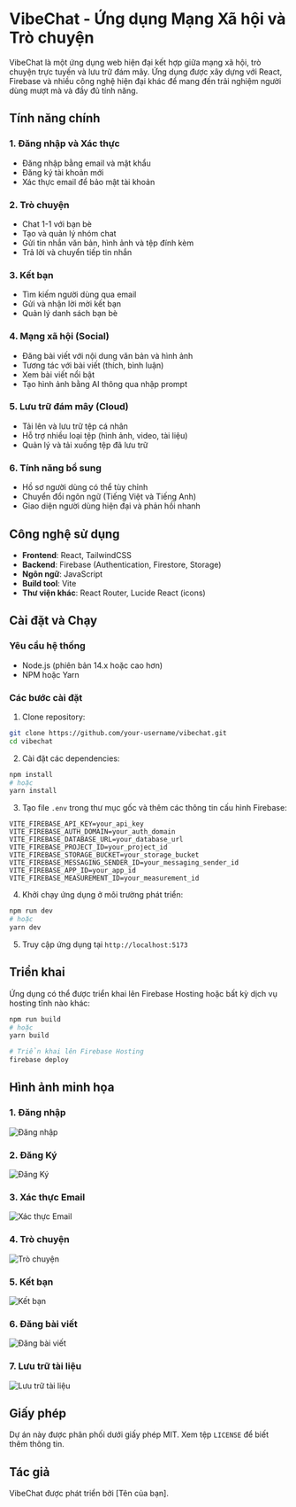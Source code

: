 # VibeChat - Ứng dụng Mạng Xã hội và Trò chuyện

VibeChat là một ứng dụng web hiện đại kết hợp giữa mạng xã hội, trò chuyện trực tuyến và lưu trữ đám mây. Ứng dụng được xây dựng với React, Firebase và nhiều công nghệ hiện đại khác để mang đến trải nghiệm người dùng mượt mà và đầy đủ tính năng.

## Tính năng chính

### 1. Đăng nhập và Xác thực
- Đăng nhập bằng email và mật khẩu
- Đăng ký tài khoản mới
- Xác thực email để bảo mật tài khoản

### 2. Trò chuyện
- Chat 1-1 với bạn bè
- Tạo và quản lý nhóm chat
- Gửi tin nhắn văn bản, hình ảnh và tệp đính kèm
- Trả lời và chuyển tiếp tin nhắn

### 3. Kết bạn
- Tìm kiếm người dùng qua email
- Gửi và nhận lời mời kết bạn
- Quản lý danh sách bạn bè

### 4. Mạng xã hội (Social)
- Đăng bài viết với nội dung văn bản và hình ảnh
- Tương tác với bài viết (thích, bình luận)
- Xem bài viết nổi bật
- Tạo hình ảnh bằng AI thông qua nhập prompt

### 5. Lưu trữ đám mây (Cloud)
- Tải lên và lưu trữ tệp cá nhân
- Hỗ trợ nhiều loại tệp (hình ảnh, video, tài liệu)
- Quản lý và tải xuống tệp đã lưu trữ

### 6. Tính năng bổ sung
- Hồ sơ người dùng có thể tùy chỉnh
- Chuyển đổi ngôn ngữ (Tiếng Việt và Tiếng Anh)
- Giao diện người dùng hiện đại và phản hồi nhanh

## Công nghệ sử dụng

- **Frontend**: React, TailwindCSS
- **Backend**: Firebase (Authentication, Firestore, Storage)
- **Ngôn ngữ**: JavaScript
- **Build tool**: Vite
- **Thư viện khác**: React Router, Lucide React (icons)

## Cài đặt và Chạy

### Yêu cầu hệ thống
- Node.js (phiên bản 14.x hoặc cao hơn)
- NPM hoặc Yarn

### Các bước cài đặt

1. Clone repository:
```bash
git clone https://github.com/your-username/vibechat.git
cd vibechat
```

2. Cài đặt các dependencies:
```bash
npm install
# hoặc
yarn install
```

3. Tạo file `.env` trong thư mục gốc và thêm các thông tin cấu hình Firebase:
```
VITE_FIREBASE_API_KEY=your_api_key
VITE_FIREBASE_AUTH_DOMAIN=your_auth_domain
VITE_FIREBASE_DATABASE_URL=your_database_url
VITE_FIREBASE_PROJECT_ID=your_project_id
VITE_FIREBASE_STORAGE_BUCKET=your_storage_bucket
VITE_FIREBASE_MESSAGING_SENDER_ID=your_messaging_sender_id
VITE_FIREBASE_APP_ID=your_app_id
VITE_FIREBASE_MEASUREMENT_ID=your_measurement_id
```

4. Khởi chạy ứng dụng ở môi trường phát triển:
```bash
npm run dev
# hoặc
yarn dev
```

5. Truy cập ứng dụng tại `http://localhost:5173`

## Triển khai

Ứng dụng có thể được triển khai lên Firebase Hosting hoặc bất kỳ dịch vụ hosting tĩnh nào khác:

```bash
npm run build
# hoặc
yarn build

# Triển khai lên Firebase Hosting
firebase deploy
```

## Hình ảnh minh họa

### 1. Đăng nhập
![Đăng nhập](https://github.com/user-attachments/assets/da769c90-8a57-4f1f-86fa-639af0949337)

### 2. Đăng Ký
![Đăng Ký](https://github.com/user-attachments/assets/f759b884-1faf-4c91-99f2-d3663202cc0f)

### 3. Xác thực Email
![Xác thực Email](https://github.com/user-attachments/assets/4ee25925-fed1-42ab-9904-0b0e0a2be486)

### 4. Trò chuyện
![Trò chuyện](https://github.com/user-attachments/assets/f73929cd-1554-4b52-a4ef-bc50c59f40a1)

### 5. Kết bạn
![Kết bạn](https://github.com/user-attachments/assets/ab5419f9-419d-47fd-a550-e26ee4b3ac17)

### 6. Đăng bài viết
![Đăng bài viết](https://github.com/user-attachments/assets/78bdc19c-b75b-4ecf-8761-9b52fe042502)

### 7. Lưu trữ tài liệu
![Lưu trữ tài liệu](https://github.com/user-attachments/assets/b483319c-eb30-481f-b70d-9ede0f9bb803)

## Giấy phép

Dự án này được phân phối dưới giấy phép MIT. Xem tệp `LICENSE` để biết thêm thông tin.

## Tác giả

VibeChat được phát triển bởi [Tên của bạn].
